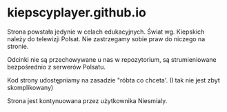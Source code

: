 # kiepscyplayer.github.io
Strona powstała jedynie w celach edukacyjnych.
Świat wg. Kiepskich należy do telewizji Polsat. Nie zastrzegamy sobie praw do niczego na stronie.

Odcinki nie są przechowywane u nas w repozytorium, są strumieniowane bezpośrednio z serwerów Polsatu.

Kod strony udostępniamy na zasadzie "róbta co chceta'.
(I tak nie jest zbyt skomplikowany)

Strona jest kontynuowana przez użytkownika Niesmialy.

